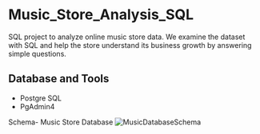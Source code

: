 # Music_Store_Analysis_SQL
SQL project to analyze online music store data. We examine the dataset with SQL and help the store understand its business growth by answering simple questions.

## Database and Tools
* Postgre SQL
* PgAdmin4

Schema- Music Store Database 
![MusicDatabaseSchema](https://user-images.githubusercontent.com/112153548/213707717-bfc9f479-52d9-407b-99e1-e94db7ae10a3.png)
